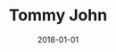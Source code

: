 ---
layout: site
title: "Tommy John"
date: 2018-01-01
categories: [lifestyle]
version: 1.4.8
major: 1
minor: 4
patch: 8
slug: tommy-john
link: https://www.tommyjohn.com/
permalink: /sites/:slug
---